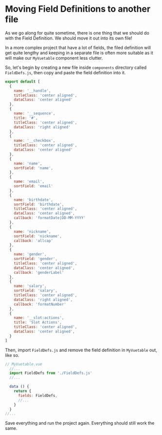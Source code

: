 # Moving Field Definitions to another file

As we go along for quite sometime, there is one thing that we should do with the Field Definition. We should move it out into its own file!

In a more complex project that have a lot of fields, the filed definition will get quite lengthy and keeping in a separate file is often more suitable as it will make our `MyVuetable` component less clutter.

So, let's begin by creating a new file inside `components` directory called `FieldDefs.js`, then copy and paste the field definition into it.

```javascript
export default [
  {
    name: '__handle',
    titleClass: 'center aligned',
    dataClass: 'center aligned'
  },
  {
    name: '__sequence',
    title: '#',
    titleClass: 'center aligned',
    dataClass: 'right aligned'
  },
  {
    name: '__checkbox',
    titleClass: 'center aligned',
    dataClass: 'center aligned'
  },
  {
    name: 'name',
    sortField: 'name',
  }, 
  {
    name: 'email',
    sortField: 'email'
  },
  {
    name: 'birthdate',
    sortField: 'birthdate',
    titleClass: 'center aligned',
    dataClass: 'center aligned',
    callback: 'formatDate|DD-MM-YYYY'
  },
  {
    name: 'nickname',
    sortField: 'nickname',
    callback: 'allcap'
  },
  {
    name: 'gender',
    sortField: 'gender',
    titleClass: 'center aligned',
    dataClass: 'center aligned',
    callback: 'genderLabel'
  },
  {
    name: 'salary',
    sortField: 'salary',
    titleClass: 'center aligned',
    dataClass: 'right aligned',
    callback: 'formatNumber'
  },
  {
    name: '__slot:actions',
    title: 'Slot Actions',
    titleClass: 'center aligned',
    dataClass: 'center aligned',
  }
]
```

Then, import `FieldDefs.js` and remove the field definition in `MyVuetable` out, like so.

```javascript
// MyVuetable.vue
  //...
  import FieldDefs from './FieldDefs.js'
  //...

  data () {
    return {
      fields: FieldDefs,
      //...
    }
  }
//...
```

Save everything and run the project again. Everything should still work the same.
